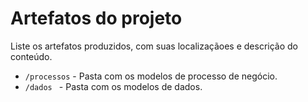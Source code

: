 # Artefatos do projeto

Liste os artefatos produzidos, com suas localizaçãoes e descrição do conteúdo.

* `/processos` - Pasta com os modelos de processo de negócio.
* `/dados ` - Pasta com os modelos de dados.

